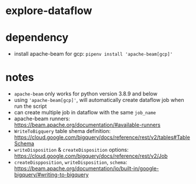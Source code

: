 # explore-dataflow

# dependency
* install apache-beam for gcp: `pipenv install 'apache-beam[gcp]'`

# notes
* `apache-beam` only works for python version 3.8.9 and below
* using `'apache-beam[gcp]'`, will automatically create dataflow job when run the script
* can create multiple job in dataflow with the same `job_name`
* apache-beam runners: https://beam.apache.org/documentation/#available-runners
* `WriteToBigquery` table shema definition: https://cloud.google.com/bigquery/docs/reference/rest/v2/tables#TableSchema
* `writeDisposition` & `createDisposition` options: https://cloud.google.com/bigquery/docs/reference/rest/v2/Job
* `createDispposition`, `writeDisposition`, `schema`: https://beam.apache.org/documentation/io/built-in/google-bigquery/#writing-to-bigquery